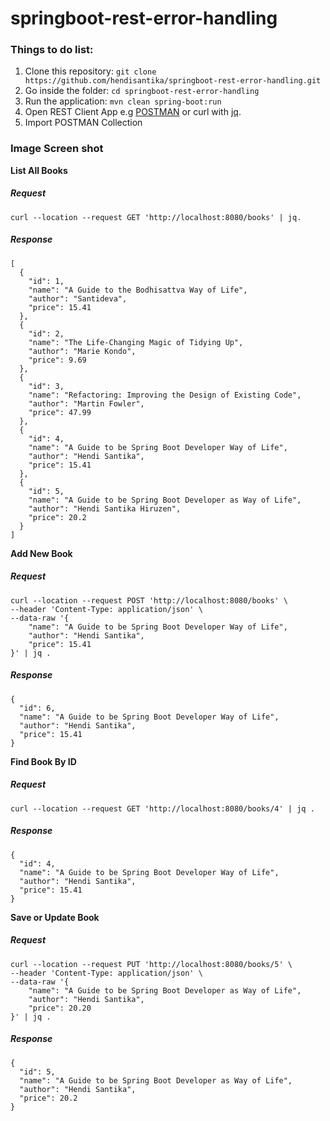 # springboot-rest-error-handling
### Things to do list:
1. Clone this repository: `git clone https://github.com/hendisantika/springboot-rest-error-handling.git`
2. Go inside the folder: `cd springboot-rest-error-handling`
3. Run the application: `mvn clean spring-boot:run`
4. Open REST Client App e.g [POSTMAN](https://www.postman.com/downloads/) or curl with [jq](https://stedolan.github.io/jq/).
5. Import POSTMAN Collection

### Image Screen shot
**List All Books**

##### Request
```shell script
curl --location --request GET 'http://localhost:8080/books' | jq. 

```

##### Response
```shell script
[
  {
    "id": 1,
    "name": "A Guide to the Bodhisattva Way of Life",
    "author": "Santideva",
    "price": 15.41
  },
  {
    "id": 2,
    "name": "The Life-Changing Magic of Tidying Up",
    "author": "Marie Kondo",
    "price": 9.69
  },
  {
    "id": 3,
    "name": "Refactoring: Improving the Design of Existing Code",
    "author": "Martin Fowler",
    "price": 47.99
  },
  {
    "id": 4,
    "name": "A Guide to be Spring Boot Developer Way of Life",
    "author": "Hendi Santika",
    "price": 15.41
  },
  {
    "id": 5,
    "name": "A Guide to be Spring Boot Developer as Way of Life",
    "author": "Hendi Santika Hiruzen",
    "price": 20.2
  }
]
```

**Add New Book**

##### Request
```shell script
curl --location --request POST 'http://localhost:8080/books' \
--header 'Content-Type: application/json' \
--data-raw '{
    "name": "A Guide to be Spring Boot Developer Way of Life",
    "author": "Hendi Santika",
    "price": 15.41
}' | jq .

```

##### Response
```shell script
{
  "id": 6,
  "name": "A Guide to be Spring Boot Developer Way of Life",
  "author": "Hendi Santika",
  "price": 15.41
}
```

**Find Book By ID**
##### Request
```shell script
curl --location --request GET 'http://localhost:8080/books/4' | jq .

```

##### Response
```shell script
{
  "id": 4,
  "name": "A Guide to be Spring Boot Developer Way of Life",
  "author": "Hendi Santika",
  "price": 15.41
}
```

**Save or Update Book**
##### Request
```shell script
curl --location --request PUT 'http://localhost:8080/books/5' \
--header 'Content-Type: application/json' \
--data-raw '{
    "name": "A Guide to be Spring Boot Developer as Way of Life",
    "author": "Hendi Santika",
    "price": 20.20
}' | jq .

```

##### Response
```shell script
{
  "id": 5,
  "name": "A Guide to be Spring Boot Developer as Way of Life",
  "author": "Hendi Santika",
  "price": 20.2
}
```